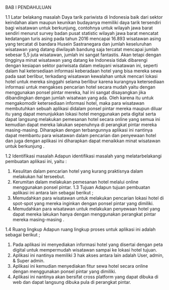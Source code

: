 BAB I
PENDAHULUAN


1.1	Latar belakang masalah
Daya tarik pariwista di Indonesia baik dari sektor keindahan alam maupun keunikan budayanya memiliki daya tarik tersendiri bagi wisatawan untuk berkunjung, contohnya untuk wilayah jawa barat sendiri menurut survey badan pusat statistic wilayah jawa barat mencatat kedatangan turis asing pada tahun 2016 mencapai 16.893 wisatawan asing yang tercatat di bandara Husein Sastranegara dan jumlah keseluruhan wisatawan yang datang diwilayah bandung saja tercatat mencapai jumlah sebesar 5,5 juta wisatawan, jumlah ini sangat fantastis.
Akan tetapi dengan tingginya minat wisatawan yang datang ke Indonesia tidak dibarengi dengan kesiapan sektor pariwisata dalam melayani wisatawan ini, seperti dalam hal ketersediaan informasi keberadaan hotel yang  bisa mereka sewa pada saat berlibur, terkadang wisatawan kewalahan untuk mencari lokasi hotel untuk mereka singgahi selama berlibur karena kurangnya ketersediaan informasi untuk mengakses pencarian hotel secara mudah yaitu dengan menggunakan ponsel pintar mereka, hal ini sangat disayangkan jika dibandingkan dengan jumlah wisatwan yang ada.
Oleh karena itu untuk mengakomodir ketersediaan informasi hotel, maka para wisatawan membutuhkan sebuah aplikasi didalam ponsel pintar mereka maupun diluar itu yang dapat menunjukkan lokasi hotel menggunakan peta digital serta dapat langsung melakukan pemesanan hotel secara online yang semua ini kemudian dapat mereka lakukan sepenuhnya di perangkat pintar mereka masing-masing.
Diharapkan dengan terbangunnya aplikasi ini nantinya dapat membantu para wisatawan dalam pencarian dan penyewaan hotel dan juga dengan aplikasi ini diharapkan dapat menaikkan minat wisatawan untuk berkunjung .

1.2	Identifikasi masalah
Adapun identifikasi masalah yang melatarbelakangi pembuatan aplikasi ini, yaitu :
1.	Kesulitan dalam pencarian hotel yang kurang praktisnya dalam melakukan hal terseebut.
2.	 Kerumitan dalam melakukan pemesanan hotel melalui online menggunakan ponsel pintar.
1.3	Tujuan
Adapun tujuan pembuatan aplikasi ini antara lain sebagai berikut ;
1.	Memudahkan para wisatawan untuk melakukan pencarian lokasi hotel di spot-spot yang mereka inginkan dengan ponsel pintar yang dimiliki.
2.	Memudahkan para wisatawan untuk melakukan penyewaan hotel yang dapat mereka lakukan hanya dengan menggunakan perangkat pintar mereka masing-masing .

1.4	Ruang lingkup
Adapun ruang lingkup proses untuk aplikasi ini adalah sebagai berikut ;
1.	Pada aplikasi ini menyediakan informasi hotel yang disertai dengan peta digital untuk mempermudah wisatawan sampai ke lokasi hotel tujuan.
2.	Aplikasi ini nantinya memiliki 3 hak akses antara lain adalah User, admin, & Super admin.
3.	Aplikasi ini kemudian menyediakan fitur sewa hotel secara online dengan menggunakan ponsel pintar yang dimiliki.
4.	Aplikasi ini nantinya akan bersifat cross platform yang dapat dibuka di web dan dapat langsung dibuka pula di perangkat pintar.
 
